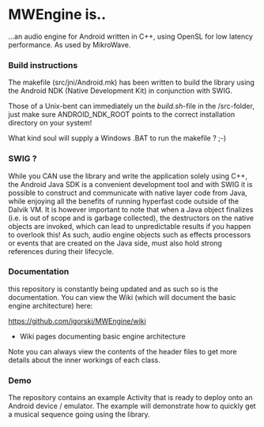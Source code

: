 MWEngine is..
=============

...an audio engine for Android written in C++, using OpenSL for low latency performance. As used by MikroWave.

### Build instructions

The makefile (src/jni/Android.mk) has been written to build the library using the Android NDK (Native Development Kit) in conjunction with SWIG.

Those of a Unix-bent can immediately un the _build.sh_-file in the /src-folder, just make sure ANDROID_NDK_ROOT points to the correct installation
directory on your system!

What kind soul will supply a Windows .BAT to run the makefile ? ;-)

### SWIG ?

While you CAN use the library and write the application solely using C++, the Android Java SDK is a convenient development
tool and with SWIG it is possible to construct and communicate with native layer code from Java, while enjoying all the
benefits of running hyperfast code outside of the Dalvik VM. It is however important to note that when a Java object
finalizes (i.e. is out of scope and is garbage collected), the destructors on the native objects are invoked, which can
lead to unpredictable results if you happen to overlook this! As such, audio engine objects such as effects processors
or events that are created on the Java side, must also hold strong references during their lifecycle.

### Documentation

this repository is constantly being updated and as such so is the documentation. You can view the Wiki (which will document the basic
engine architecture) here:

https://github.com/igorski/MWEngine/wiki

 * Wiki pages documenting basic engine architecture

Note you can always view the contents of the header files to get more details about the inner workings of each class.

### Demo

The repository contains an example Activity that is ready to deploy onto an Android device / emulator. The example will
demonstrate how to quickly get a musical sequence going using the library.
